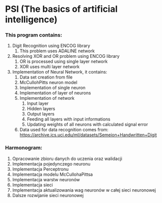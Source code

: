 # PSI (The basics of artificial intelligence)

### This program contains:

1. Digit Recognition using ENCOG library
    1. This problem uses ADALINE network
2. Resolving XOR and OR problem using ENCOG library
    1. OR is processed using single layer network
    2. XOR uses multi layer network
3. Implementation of Neural Network, it contains:
    1. Data set creation from file
    2. McCullohPitts neuron model
    3. Implementation of single neuron
    4. Implementation of layer of neurons
    5. Implementation of network
        1. Input layer
        2. Hidden layers
        4. Output layers
        5. Feeding all layers with input informations
        6. Updating weights of all neurons with calculated signal error
    4. Data used for data recognition comes from:
        https://archive.ics.uci.edu/ml/datasets/Semeion+Handwritten+Digit
    
    
  
        
        
### Harmonogram:
1. Opracowanie zbioru danych do uczenia oraz walidacji
2. Implementacja pojedynczego neuronu
3. Implementacja Perceptronu
4. Implementacja modelu McCullohaPittsa
5. Implementacja warstw neuronów
6. Implementacja sieci
7. Implementacja aktualizowania wag neuronów w całej sieci neuronowej
99. Dalsze rozwijanie sieci neuronowej